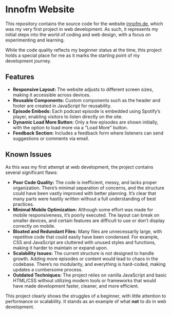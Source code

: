 # Innofm Website

This repository contains the source code for the website [innofm.de](https://www.innofm.de), which was my very first project in web development. As such, it represents my initial steps into the world of coding and web design, with a focus on experimenting and learning.

While the code quality reflects my beginner status at the time, this project holds a special place for me as it marks the starting point of my development journey.

## Features 

- **Responsive Layout:** The website adjusts to different screen sizes, making it accessible across devices.
- **Reusable Components:** Custom components such as the header and footer are created in JavaScript for reusability.
- **Episode Embeds:** Each podcast episode is embedded using Spotify’s player, enabling visitors to listen directly on the site.
- **Dynamic Load More Button:** Only a few episodes are shown initially, with the option to load more via a "Load More" button.
- **Feedback Section:** Includes a feedback form where listeners can send suggestions or comments via email.

## Known Issues

As this was my first attempt at web development, the project contains several significant flaws:

- **Poor Code Quality:** The code is inefficient, messy, and lacks proper organization. There’s minimal separation of concerns, and the structure could have been vastly improved with better planning. It’s clear that many parts were hastily written without a full understanding of best practices.
- **Minimal Mobile Optimization:** Although some effort was made for mobile responsiveness, it’s poorly executed. The layout can break on smaller devices, and certain features are difficult to use or don’t display correctly on mobile.
- **Bloated and Redundant Files:** Many files are unnecessarily large, with repetitive code that could easily have been condensed. For example, CSS and JavaScript are cluttered with unused styles and functions, making it harder to maintain or expand upon.
- **Scalability Issues:** The current structure is not designed to handle growth. Adding more episodes or content would lead to chaos in the codebase. There’s no modularity, and everything is hard-coded, making updates a cumbersome process.
- **Outdated Techniques:** The project relies on vanilla JavaScript and basic HTML/CSS without utilizing modern tools or frameworks that would have made development faster, cleaner, and more efficient.

This project clearly shows the struggles of a beginner, with little attention to performance or scalability. It stands as an example of what **not** to do in web development.
